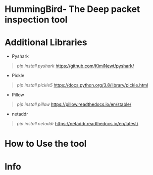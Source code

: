 # HummingBird- The Deep packet inspection tool



# Additional Libraries 
  * Pyshark
  > *pip install pyshark*
  > https://github.com/KimiNewt/pyshark/
  * Pickle
  > *pip install pickle5*
  > https://docs.python.org/3.8/library/pickle.html
  * Pillow
  > *pip install pillow*
  > https://pillow.readthedocs.io/en/stable/
  * netaddr 
  > *pip install netaddr*
  > https://netaddr.readthedocs.io/en/latest/
# How to Use the tool
# Info
